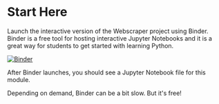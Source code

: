 # Start Here

Launch the interactive version of the Webscraper project using Binder. Binder is a free tool for hosting interactive Jupyter Notebooks and it is a great way for students to get started with learning Python.

[![Binder](https://mybinder.org/badge_logo.svg)](https://mybinder.org/v2/gh/gwu-libraries/python-learning-examples/master?filepath=Webscraper%2FWebScraper-v1.ipynb)

After Binder launches, you should see a Jupyter Notebook file for this module.

Depending on demand, Binder can be a bit slow. But it's free!
